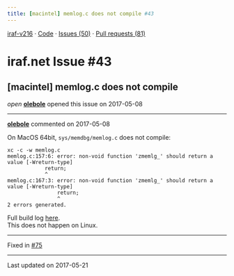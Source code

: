 ```yaml
---
title: [macintel] memlog.c does not compile #43
---
```


[iraf-v216](/iraf-v216) · [Code](https://github.com/iraf-community/iraf/tree/iraf-v216) · [Issues (50)](/iraf-v216/issues) · [Pull requests (81)](/iraf-v216/issues/pulls)

# iraf.net Issue #43
## [macintel] memlog.c does not compile
*open* **[olebole](https://github.com/olebole)** opened this issue on 2017-05-08

- - - -

**[olebole](https://github.com/olebole)** commented on 2017-05-08

On MacOS 64bit, `sys/memdbg/memlog.c` does not compile:  
```  
xc -c -w memlog.c  
memlog.c:157:6: error: non-void function 'zmemlg_' should return a value [-Wreturn-type]  
            return;  
            ^  
memlog.c:167:3: error: non-void function 'zmemlg_' should return a value [-Wreturn-type]  
                return;  
                ^  
2 errors generated.  
```  
Full build log [here](https://travis-ci.org/olebole/iraf-v216/jobs/229896183).  
This does not happen on Linux.

- - - -

Fixed in [#75](https://iraf-community.github.io/iraf-v216/issues/75)

- - - -

Last updated on 2017-05-21
